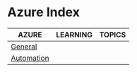 # Azure Index

|AZURE|LEARNING|TOPICS|
|---|---|---|
|[General](azure-general)|||
|[Automation](azure-automation)|||